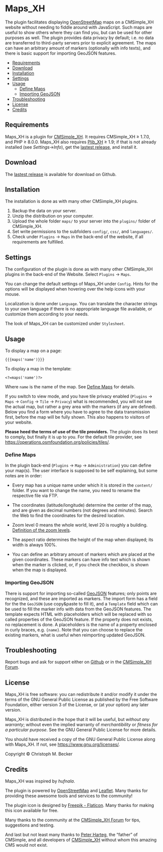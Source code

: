 # Maps_XH

The plugin facilitates displaying [OpenStreetMap](https://www.openstreetmap.org/)
maps on a CMSimple_XH website without needing to fiddle around with JavaScript.
Such maps are useful to show others where they can find you, but can be used
for other purposes as well.
The plugin provides data privacy by default; i.e. no data are transferred to
third-party servers prior to explicit agreement.
The maps can have an arbitrary amount of markers (optionally with info texts),
and there is basic support for importing GeoJSON features.

- [Requirements](#requirements)
- [Download](#download)
- [Installation](#installation)
- [Settings](#settings)
- [Usage](#usage)
  - [Define Maps](#define-maps)
  - [Importing GeoJSON](#importing-geojson)
- [Troubleshooting](#troubleshooting)
- [License](#license)
- [Credits](#credits)

## Requirements

Maps_XH is a plugin for [CMSimple_XH](https://cmsimple-xh.org/).
It requires CMSimple_XH ≥ 1.7.0, and PHP ≥ 8.0.0.
Maps_XH also requires [Plib_XH](https://github.com/cmb69/plib_xh) ≥ 1.9;
if that is not already installed (see *Settings*→*Info*),
get the [lastest release](https://github.com/cmb69/plib_xh/releases/latest),
and install it.

## Download

The [lastest release](https://github.com/cmb69/maps_xh/releases/latest)
is available for download on Github.

## Installation

The installation is done as with many other CMSimple_XH plugins.

1.  Backup the data on your server.
1.  Unzip the distribution on your computer.
1.  Upload the whole folder `maps/` to your server into
    the `plugins/` folder of CMSimple_XH.
1.  Set write permissions to the subfolders `config/`, `css/`, and
    `languages/`.
1.  Check under `Plugins` → `Maps` in the back-end of the website,
    if all requirements are fulfilled.

## Settings

The configuration of the plugin is done as with many other
CMSimple_XH plugins in the back-end of the Website. Select
`Plugins` → `Maps`.

You can change the default settings of Maps_XH under
`Config`. Hints for the options will be displayed when hovering
over the help icons with your mouse.

Localization is done under `Language`. You can translate the
character strings to your own language if there is no appropriate
language file available, or customize them according to your
needs.

The look of Maps_XH can be customized under `Stylesheet`.

## Usage

To display a map on a page:

    {{{maps('name')}}}

To display a map in the template:

    <?=maps('name')?>

Where `name` is the name of the map.  See [Define Maps](#define-maps) for details.

If you switch to view mode, and you have tile privacy enabled
(`Plugins` → `Maps` → `Config` → `Tile` → `Privacy`) what is recommended, you
will not see the actual map, but rather a grey area with the markers (if any
are defined).  Below you find a form where you have to agree to the data
transmission first, before the map will be fully shown.  This also happens
to visitors of your website.

**Please heed the terms of use of the tile providers.**
The plugin does its best to comply, but finally it is up to you.
For the default tile provider, see <https://operations.osmfoundation.org/policies/tiles/>.

### Define Maps

In the plugin back-end (`Plugins` → `Map` → `Administration`) you can define
your map(s).  The user interface is supposed to be self explaining, but some
notes are in order:

* Every map has a unique name under which it is stored in the `content/` folder.
  If you want to change the name, you need to rename the respective file via FTP.

* The coordinates (latitude/longitude) determine the center of the map, and
  are given as decimal numbers (not degrees and minutes).  Search the Web to
  find the coordinates for the desired location.

* Zoom level 0 means the whole world, level 20 is roughly a building.
  [Definition of the zoom levels](https://wiki.openstreetmap.org/wiki/Zoom_levels).

* The aspect ratio determines the height of the map when displayed; its width
  is always 100%.

* You can define an arbitrary amount of markers which are placed at the given
  coordinates.  These markers can have info text which is shown when the marker
  is clicked, or, if you check the checkbox, is shown when the map is displayed.

### Importing GeoJSON

There is support for importing so-called [GeoJSON](https://geojson.org/) features;
only points are recognized, and these are imported as markers.  The import form
has a field for the the `GeoJSON` (use copy&paste to fill it), and a `Template` field
which can be used to fill the marker info with data from the GeoJSON features.
The template expects HTML with placeholders which will be replaced with so called
properties of the GeoJSON feature.  If the property does not exists, no
replacement is done.  A placeholders is the name of a property enclosed
in curly braces, e.g. `{name}`.
Note that you can choose to replace the existing markers, what is useful when
reimporting updated GeoJSON.

## Troubleshooting

Report bugs and ask for support either on
[Github](https://github.com/cmb69/maps_xh/issues)
or in the [CMSimple_XH Forum](https://cmsimpleforum.com/).

## License

Maps_XH is free software: you can redistribute it and/or modify
it under the terms of the GNU General Public License as published by
the Free Software Foundation, either version 3 of the License, or
(at your option) any later version.

Maps_XH is distributed in the hope that it will be useful,
but *without any warranty*; without even the implied warranty of
*merchantibility* or *fitness for a particular purpose*. See the
GNU General Public License for more details.

You should have received a copy of the GNU General Public License
along with Maps_XH.  If not, see <https://www.gnu.org/licenses/>.

Copyright © Christoph M. Becker

## Credits

Maps_XH was inspired by *hufnala*.

The plugin is powered by [OpenStreetMap](https://www.openstreetmap.org/)
and [Leaflet](https://leafletjs.com/).
Many thanks for providing these awesome tools and services to the community!

The plugin icon is designed by [Freepik - Flaticon](https://www.flaticon.com/free-icons/street-map).
Many thanks for making this icon available for free.

Many thanks to the community at the
[CMSimple_XH Forum](https://www.cmsimpleforum.com/) for tips, suggestions
and testing.

And last but not least many thanks to [Peter Harteg](httsp://www.harteg.dk),
the “father” of CMSimple,
and all developers of [CMSimple_XH](https://www.cmsimple-xh.org)
without whom this amazing CMS would not exist.
